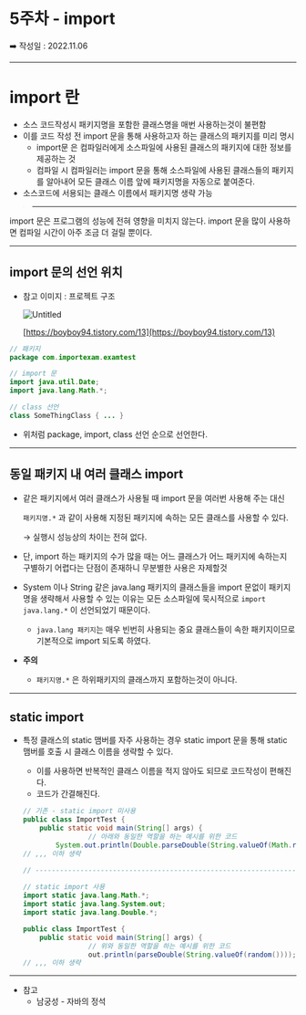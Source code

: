 # 5주차 - import

<aside>
➡️ 작성일 : 2022.11.06

</aside>

---

# import 란

- 소스 코드작성시 패키지명을 포함한 클래스명을 매번 사용하는것이 불편함
- 이를 코드 작성 전 import 문을 통해 사용하고자 하는 클래스의 패키지를 미리 명시
    - import문 은 컴파일러에게 소스파일에 사용된 클래스의 패키지에 대한 정보를 제공하는 것
    - 컴파일 시 컴파일러는 import 문을 통해 소스파일에 사용된 클래스들의 패키지를 알아내어 모든 클래스 이름 앞에 패키지명을 자동으로 붙여준다.
- 소스코드에 서용되는 클래스 이름에서 패키지명 생략 가능

> ***
import 문은 프로그램의 성능에 전혀 영향을 미치지 않는다.
import 문을 많이 사용하면 컴파일 시간이 아주 조금 더 걸릴 뿐이다.
> 

---

## import 문의 선언 위치

- 참고 이미지 : 프로젝트 구조
    
    ![Untitled](https://s3.us-west-2.amazonaws.com/secure.notion-static.com/d1eebe31-cc10-417b-8c5f-5a417328541a/Untitled.png?X-Amz-Algorithm=AWS4-HMAC-SHA256&X-Amz-Content-Sha256=UNSIGNED-PAYLOAD&X-Amz-Credential=AKIAT73L2G45EIPT3X45%2F20221107%2Fus-west-2%2Fs3%2Faws4_request&X-Amz-Date=20221107T130131Z&X-Amz-Expires=86400&X-Amz-Signature=57cabcf71159bd37a881bb6a3f68fab9f2f35694b317adbf9b7ba220cabcbb40&X-Amz-SignedHeaders=host&response-content-disposition=filename%3D%22Untitled.png%22&x-id=GetObject)
    
    [https://boyboy94.tistory.com/13](https://boyboy94.tistory.com/13)
    

```java
// 패키지 
package com.importexam.examtest

// import 문 
import java.util.Date;
import java.lang.Math.*;

// class 선언
class SomeThingClass { ... }
```

- 위처럼 package, import, class 선언 순으로 선언한다.

---

## 동일 패키지 내 여러 클래스 import

- 같은 패키지에서 여러 클래스가 사용될 때 import 문을 여러번 사용해 주는 대신
    
    `패키지명.*` 과 같이 사용해 지정된 패키지에 속하는 모든 클래스를 사용할 수 있다. 
    
    → 실행시 성능상의 차이는 전혀 없다.
    
- 단, import 하는 패키지의 수가 많을 때는 어느 클래스가 어느 패키지에 속하는지 구별하기 어렵다는 단점이 존재하니 무분별한 사용은 자제할것
- System 이나 String 같은 java.lang 패키지의 클래스들을 import 문없이 패키지명을 생략해서 사용할 수 있는 이유는 
모든 소스파일에 묵시적으로 `import java.lang.*` 이 선언되었기 때문이다.
    - `java.lang 패키지`는 매우 빈번히 사용되는 중요 클래스들이 속한 패키지이므로 기본적으로 import 되도록 하였다.
- **주의**
    - `패키지명.*` 은 하위패키지의 클래스까지 포함하는것이 아니다.

---

## static import

- 특정 클래스의 static 맴버를 자주 사용하는 경우 
static import 문을 통해 static 맴버를 호출 시 클래스 이름을 생략할 수 있다.
    - 이를 사용하면 반복적인 클래스 이름을 적지 않아도 되므로 코드작성이 편해진다.
    - 코드가 간결해진다.
    
    ```java
    // 기존 - static import 미사용
    public class ImportTest {
        public static void main(String[] args) {
    				// 아래와 동일한 역할을 하는 예시를 위한 코드 
            System.out.println(Double.parseDouble(String.valueOf(Math.random())));
    // ,,, 이하 생략 
    
    // -----------------------------------------------------------------------
    	
    // static import 사용
    import static java.lang.Math.*;
    import static java.lang.System.out;
    import static java.lang.Double.*;
    
    public class ImportTest {
        public static void main(String[] args) {
    				// 위와 동일한 역할을 하는 예시를 위한 코드 
    				out.println(parseDouble(String.valueOf(random())));
    // ,,, 이하 생략 
    
    ```
    

---

- 참고
    - 남궁성 - 자바의 정석